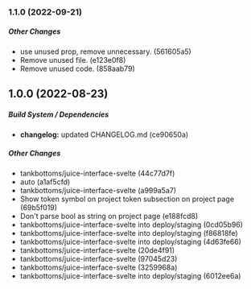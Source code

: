 ### 1.1.0 (2022-09-21)

##### Other Changes

- use unused prop, remove unnecessary. (561605a5)
- Remove unused file. (e123e0f8)
- Remove unused code. (858aab79)

## 1.0.0 (2022-08-23)

##### Build System / Dependencies

- **changelog:** updated CHANGELOG.md (ce90650a)

##### Other Changes

- tankbottoms/juice-interface-svelte (44c77d7f)
- auto (a1af5cfd)
- tankbottoms/juice-interface-svelte (a999a5a7)
- Show token symbol on project token subsection on project page (69b5f019)
- Don't parse bool as string on project page (e188fcd8)
- tankbottoms/juice-interface-svelte into deploy/staging (0cd05b96)
- tankbottoms/juice-interface-svelte into deploy/staging (f86818fe)
- tankbottoms/juice-interface-svelte into deploy/staging (4d63fe66)
- tankbottoms/juice-interface-svelte (20de4f91)
- tankbottoms/juice-interface-svelte (97045d23)
- tankbottoms/juice-interface-svelte (3259968a)
- tankbottoms/juice-interface-svelte into deploy/staging (6012ee6a)
